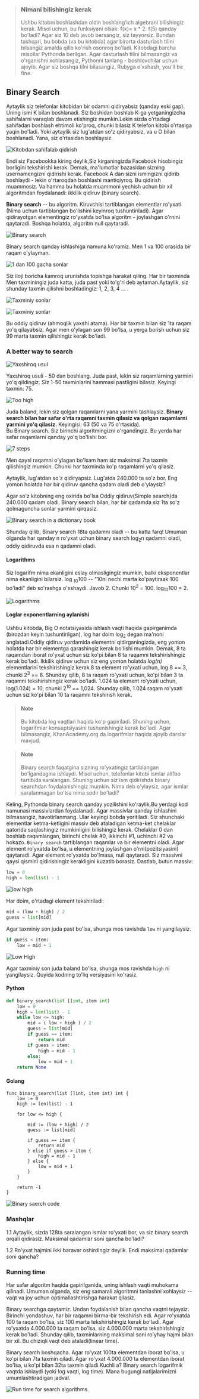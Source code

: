 > ### Nimani bilishingiz kerak
> Ushbu kitobni boshlashdan oldin boshlang'ich algebrani bilishingiz kerak. Misol uchun, bu funksiyani olsak: f(x)= x * 2. f(5) qanday bo'ladi? Agar siz 10 deb javob bersangiz, siz tayyorsiz. Bundan tashqari, bu bobda (va bu kitobda) agar birorta dasturlash tilini bilsangiz amalda qilib ko'rish osonroq bo'ladi. Kitobdagi barcha misollar Pythonda berilgan. Agar dasturlash tilini bilmasangiz va o'rganishni xohlasangiz, Pythonni tanlang - boshlovchilar uchun ajoyib. Agar siz boshqa tilni bilasangiz, Rubyga o'xshash,  you'll be fine.

## Binary Search

Aytaylik siz telefonlar kitobidan bir odamni qidiryabsiz (qanday eski gap). Uning ismi K bilan boshlanadi.
Siz boshidan boshlab K-ga yetganingizcha sahifalarni varaqlab davom etishingiz mumkin.Lekin sizda o'rtadagi sahifadan boshlash ehtimoli ko'proq, chunki bilasiz K telefon kitobi o'rtasiga yaqin bo'ladi. Yoki aytaylik siz lug'atdan so'z qidiryabsiz, va u O bilan boshlanadi. Yana, siz o'rtasidan boshlaysiz.

![Kitobdan sahifalab qidirish](./image-0.png)

Endi siz Facebookka kiring deylik,Siz kirganingizda Facebook hisobingiz borligini tekshirishi kerak. Demak, ma'lumotlar bazasidan sizning usernamengizni qidirishi kerak. Facebook A dan sizni ismingizni qidirib boshlaydi - lekin o'rtaroqdan boshlashi mantiqiyroq.
Bu qidirish muammosiz. Va hamma bu holatda muammoni yechish uchun bir xil algoritmdan foydalanadi: ikkilik qidiruv (binary search).

__Binary search__ -- bu algoritm. Kiruvchisi tartiblangan elementlar ro'yxati (Nima uchun tartiblangan bo'lishini keyinroq tushuntiriladi).
Agar qidirayotgan elementingiz ro'yxatda bo'lsa algoritm - joylashgan o'rnini qaytaradi. Boshqa holatda, algoritm null qaytaradi.

![Binary search](image-1.png)


Binary search qanday ishlashiga namuna ko'ramiz. Men 1 va 100 orasida bir raqam o'ylayman. 

![1 dan 100 gacha sonlar](image.png)

Siz iloji boricha kamroq urunishda topishga harakat qiling. Har bir taxminda Men taxminingiz juda katta, juda past yoki to'g'ri deb aytaman.Aytaylik, siz shunday taxmin qilishni boshladingiz: 1, 2, 3, 4 ... . 

![Taxminiy sonlar](image-2.png)


![Taxminiy sonlar](image-3.png)

Bu oddiy qidiruv (ahmoqlik yaxshi atama). Har bir taxmin bilan siz 1ta raqam yo'q qilayabsiz. Agar men o'ylagan son 99 bo'lsa, u yerga borish uchun siz 99 marta taxmin qilishingiz kerak bo'ladi.

### A better way to search

![Yaxshiroq usul](image-4.png)

Yaxshiroq usuli - 50 dan boshlang. Juda past, lekin siz raqamlarning yarmini yo'q qildingiz. Siz 1-50 taxminlarini hammasi pastligini bilasiz. Keyingi taxmin: 75.

![Too high](image-5.png)

Juda baland, lekin siz qolgan raqamlarni yana yarmini tashlaysiz. **Binary search bilan har safar o'rta raqamni taxmin qilasiz va qolgan raqamlarni yarmini yo'q qilasiz.** Keyingisi: 63 (50 va 75 o'rtasida). 
<br>
Bu Binary search. Siz birinchi algoritmingizni o'rgandingiz. Bu yerda har safar raqamlarni qanday yo'q bo'lishi bor.

![7 steps](image-6.png)

Men qaysi raqamni o'ylagan bo'lsam ham siz maksimal 7ta taxmin qilishingiz mumkin. Chunki har taxminda ko'p raqamlarni yo'q qilasiz.

Aytaylik, lug'atdan so'z qidiryapsiz. Lug'atda 240.000 ta so'z bor. Eng yomon holatda har bir qidiruv qancha qadam oladi deb o'ylaysiz? 

Agar so'z kitobning eng oxirida bo'lsa Oddiy qidiruv(Simple search)da 240.000 qadam oladi. Binary search bilan, har bir qadamda siz 1ta so'z qolmaguncha sonlar yarmini qirqasiz.

![Binary search in a dictionary book](image-7.png)

Shunday qilib, Binary search 18ta qadamni oladi -- bu katta farq! Umuman olganda har qanday n ro'yxat uchun binary search log<sub>2</sub>n qadamni oladi, oddiy qidiruvda esa n qadamni oladi.

#### Logarithms
Siz logarifm nima ekanligini eslay olmasligingiz mumkin, balki eksponentlar nima ekanligini bilarsiz. log <sub>10</sub>100 --   "10ni nechi marta ko'paytirsak 100 bo'ladi" deb so'rashga o'xshaydi. Javob 2. Chunki 10<sup>2</sup> = 100. log<sub>10</sub>100 = 2.


![Logarithms](image-8.png)

#### Loglar exponentlarning aylanishi

Ushbu kitobda, Big O notatsiyasida ishlash vaqti haqida gapirganimda (birozdan keyin tushuntirilgan), log har doim log<sub>2</sub> degan ma'noni anglatadi.Oddiy qidiruv yordamida elementni qidirganingizda, eng yomon holatda har bir elementga qarashingiz kerak bo'lishi mumkin. Demak, 8 ta raqamdan iborat ro'yxat uchun siz ko'pi bilan 8 ta raqamni tekshirishingiz kerak bo'ladi.
Ikkilik qidiruv uchun siz eng yomon holatda *log(n)* elementlarini tekshirishingiz kerak.8 ta element ro'yxati uchun, log 8 == 3, chunki 2<sup>3</sup> == 8. Shunday qilib, 8 ta raqam ro'yxati uchun, ko'pi bilan 3 ta raqamni tekshirishingiz kerak bo'ladi. 1.024 ta element roʻyxati uchun, log(1.024) = 10, chunki 2<sup>10</sup> == 1,024. Shunday qilib, 1.024 raqam ro'yxati uchun siz ko'pi bilan 10 ta raqamni tekshirish kerak.

> #### Note 
> Bu kitobda log vaqtlari haqida ko'p gapiriladi. Shuning uchun, logarifmlar konseptsiyasini tushunishingiz kerak bo'ladi. Agar bilmasangiz, KhanAcademy.org da logarifmlar haqida ajoyib darslar mavjud.

> #### Note
> Binary search faqatgina sizning ro'yxatingiz tartiblangan bo'lgandagina ishlaydi. Misol uchun, telefonlar kitobi ismlar alifbo tartibida saralangan. Shuning uchun siz ism qidirishda binary searchdan foydalanishingiz mumkin. Nima deb o'ylaysiz, agar ismlar saralanmagan bo'lsa nima sodir bo'ladi?

Keling, Pythonda binary search qanday yozilishini ko'raylik.Bu yerdagi kod namunasi massivlardan foydalanadi. Agar massivlar qanday ishlashini bilmasangiz, havotirlanmang. Ular keyingi bobda yoritiladi. Siz shunchaki elementlar ketma-ketligini massiv deb ataladigan ketma-ket chelaklar qatorida saqlashingiz mumkinligini bilishingiz kerak. Chelaklar 0 dan boshlab raqamlangan, birinchi chelak #0, ikkinchi #1, uchinchi #2 va hokazo. `Binary search` tartiblangan raqamlar va bir elementni oladi. Agar element ro'yxatda bo'lsa, u elementning joylashgan o'rni(pozitsiyasini) qaytaradi. Agar element ro'yxatda bo'lmasa, null qaytaradi. Siz massivni qaysi qismini qidirishingiz kerakligini kuzatib borasiz. Dastlab, butun massiv:

```python
low = 0
high = len(list) - 1
```
![low high](image-9.png)

Har doim, o'rtadagi element tekshiriladi:
```python
mid = (low + high) / 2
guess = list[mid]
```
Agar taxminiy son juda past bo'lsa, shunga mos ravishda `low` ni yangilaysiz.

```python
if guess < item:
	low = mid + 1
```

![Low High](image-10.png)

Agar taxminiy son juda baland bo'lsa, shunga mos ravishda `high` ni yangilaysiz.
Quyida kodning to'liq versiyasini ko'rasiz.

#### Python
```python
def binary_search(list []int, item int)
    low = 0
    high = len(list) - 1
    while low <= high:
        mid = ( low + high ) / 2
        guess = list[mid]
        if guess == item:
            return mid
        if guess > item:
            high = mid - 1 
        else:
            low = mid + 1
    return None
```

#### Golang
```golang
func binary_search(list []int, item int) int {
	low := 0
	high := len(list) - 1

	for low <= high {

		mid := (low + high) / 2
		guess := list[mid]

		if guess == item {
			return mid
		} else if guess > item {
			high = mid - 1
		} else {
			low = mid + 1
		}
	}

	return -1
}
```

![Binary saerch code](image-11.png)

### Mashqlar

1.1 Aytaylik, sizda 128ta saralangan ismlar ro'yxati bor, va siz binary search orqali qidirasiz. Maksimal qadamlar soni qancha bo'ladi?

1.2 Ro'yxat hajmini ikki baravar oshirdingiz deylik. Endi maksimal qadamlar soni qancha?



### Running time
Har safar algoritm haqida gapirilganida, uning ishlash vaqti muhokama qilinadi. Umuman olganda, siz eng samarali algoritmni tanlashni xohlaysiz -- vaqt va joy uchun optimallashtirishga harakat qilasiz. 

Binary searchga qaytamiz. Undan foydalanish bilan qancha vaqtni  tejaysiz.  Birinchi yondashuv, har bir raqamni birma-bir tekshirish edi. Agar ro'yxatda 100 ta raqam bo'lsa, siz 100 marta tekshirishingiz kerak bo'ladi. Agar ro'yxatda 4.000.000 ta raqam bo'lsa, siz 4.000.000 marta tekshirishingiz kerak bo'ladi. Shunday qilib, taxminlarning maksimal soni ro'yhay hajmi bilan bir xil. Bu chiziqli vaqt deb ataladi(linear time). 

Binary search boshqacha. Agar ro'yxat 100ta elementdan iborat bo'lsa, u ko'pi bilan 7ta taxmin qiladi. Agar ro'yxat 4.000.000 ta elementdan iborat bo'lsa, u ko'pi bilan 32ta taxmin qiladi.Kuchli a? Binary search logarifmik vaqtda ishlaydi (yoki log vaqti, log time).
Mana bugungi natijalarimizni umumlashtiradigan jadval.

![Run time for search algorithms](image-12.png)
